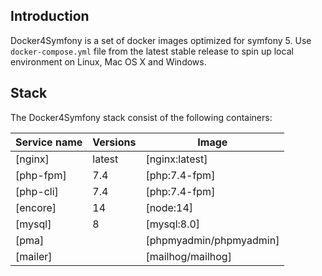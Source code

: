 ## Introduction

Docker4Symfony is a set of docker images optimized for symfony 5. Use `docker-compose.yml` file from the latest stable release to spin up local environment on Linux, Mac OS X and Windows.

## Stack

The Docker4Symfony stack consist of the following containers:

| Service name           | Versions                | Image                              |
| --------------------   | ------------------      | ---------------------------------- |
| [nginx]                | latest                  | [nginx:latest]                            |
| [php-fpm]              | 7.4                     | [php:7.4-fpm]                      |
| [php-cli]              | 7.4                     | [php:7.4-fpm]                      |
| [encore]               | 14                      | [node:14]                          |
| [mysql]                | 8                       | [mysql:8.0]                        |
| [pma]                  |                         | [phpmyadmin/phpmyadmin]            |
| [mailer]               |                         | [mailhog/mailhog]                  |
